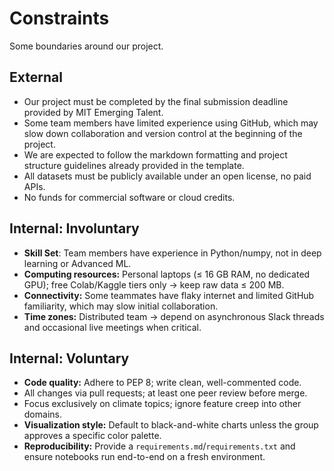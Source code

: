 <!-- this template is for inspiration, feel free to change it however you like! -->

# Constraints

Some boundaries around our project.

## External

<!--
  constraints coming from the outside that your team has no control over:
  - project deadlines
  - number of unit tests required to pass a code review
  - technologies (sometimes a client will tell you what to use)
  - power or connectivity
  - ...
-->
- Our project must be completed by the final submission deadline provided by
  MIT Emerging Talent.
- Some team members have limited experience using GitHub, which may slow down
  collaboration and version control at the beginning of the project.
- We are expected to follow the markdown formatting and project structure
  guidelines already provided in the template.
- All datasets must be publicly available under an open license, no paid APIs.
- No funds for commercial software or cloud credits.

## Internal: Involuntary

<!--
  constraints that come from within your team, and you have no control over:
  - each of your individual skill levels
  - amount of time available to work on the project
-->
- **Skill Set**: Team members have experience in Python/numpy,
  not in deep learning or Advanced  ML.
- **Computing resources:** Personal laptops (≤ 16 GB RAM, no dedicated GPU);
  free Colab/Kaggle tiers only → keep raw data ≤ 200 MB.
- **Connectivity:** Some teammates have flaky internet and limited
  GitHub familiarity, which may slow initial collaboration.
- **Time zones:** Distributed team → depend on asynchronous Slack threads and
  occasional live meetings when critical.

## Internal: Voluntary

<!--
  constraints that your team decided on to help scope the project. they may include:
  - coding style & conventions
  - agree on a code review checklist for the project repository
  - the number of hours you want to spend working
  - only using the colors black and white
-->

- **Code quality:** Adhere to PEP 8; write clean, well-commented code.
- All changes via pull requests; at least one peer review before merge.
- Focus exclusively on climate topics; ignore feature creep into other domains.
- **Visualization style:** Default to black-and-white charts unless the group
  approves a specific color palette.
- **Reproducibility:** Provide a `requirements.md`/`requirements.txt` and
  ensure notebooks run end-to-end on a fresh environment.
